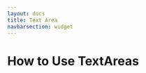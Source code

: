```yaml
---
layout: docs
title: Text Area
navbarsection: widget
---
```


How to Use TextAreas
====================

